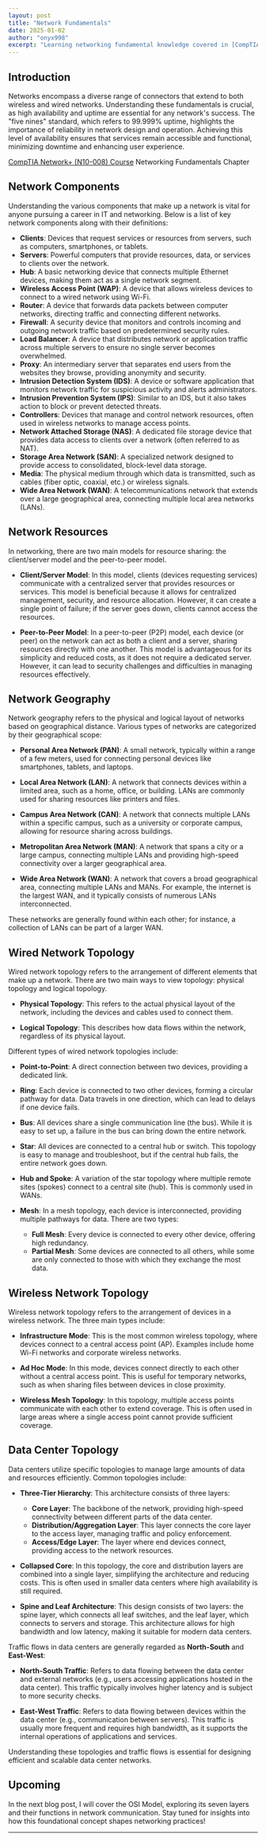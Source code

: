 ```yaml
---
layout: post
title: "Network Fundamentals"
date: 2025-01-02
author: "onyx998"
excerpt: "Learning networking fundamental knowledge covered in [CompTIA Network+ (N10-008) Course](https://www.udemy.com/course/comptia-network-009/)"
---
```


## Introduction

Networks encompass a diverse range of connectors that extend to both wireless and wired networks. Understanding these fundamentals is crucial,
as high availability and uptime are essential for any network's success. The "five nines" standard, which refers to 99.999% uptime, 
highlights the importance of reliability in network design and operation. Achieving this level of availability ensures that services remain accessible and functional, 
minimizing downtime and enhancing user experience.

[CompTIA Network+ (N10-008) Course](https://www.udemy.com/course/comptia-network-009/)
Networking Fundamentals Chapter

## Network Components

Understanding the various components that make up a network is vital for anyone pursuing a career in IT and networking. Below is a list of key network components along with their definitions:

- **Clients**: Devices that request services or resources from servers, such as computers, smartphones, or tablets.
- **Servers**: Powerful computers that provide resources, data, or services to clients over the network.
- **Hub**: A basic networking device that connects multiple Ethernet devices, making them act as a single network segment.
- **Wireless Access Point (WAP)**: A device that allows wireless devices to connect to a wired network using Wi-Fi.
- **Router**: A device that forwards data packets between computer networks, directing traffic and connecting different networks.
- **Firewall**: A security device that monitors and controls incoming and outgoing network traffic based on predetermined security rules.
- **Load Balancer**: A device that distributes network or application traffic across multiple servers to ensure no single server becomes overwhelmed.
- **Proxy**: An intermediary server that separates end users from the websites they browse, providing anonymity and security.
- **Intrusion Detection System (IDS)**: A device or software application that monitors network traffic for suspicious activity and alerts administrators.
- **Intrusion Prevention System (IPS)**: Similar to an IDS, but it also takes action to block or prevent detected threats.
- **Controllers**: Devices that manage and control network resources, often used in wireless networks to manage access points.
- **Network Attached Storage (NAS)**: A dedicated file storage device that provides data access to clients over a network (often referred to as NAT).
- **Storage Area Network (SAN)**: A specialized network designed to provide access to consolidated, block-level data storage.
- **Media**: The physical medium through which data is transmitted, such as cables (fiber optic, coaxial, etc.) or wireless signals.
- **Wide Area Network (WAN)**: A telecommunications network that extends over a large geographical area, connecting multiple local area networks (LANs).

## Network Resources

In networking, there are two main models for resource sharing: the client/server model and the peer-to-peer model.

- **Client/Server Model**: In this model, clients (devices requesting services) communicate with a centralized server that provides resources or services. This model is beneficial because it allows for centralized management, security, and resource allocation. However, it can create a single point of failure; if the server goes down, clients cannot access the resources.

- **Peer-to-Peer Model**: In a peer-to-peer (P2P) model, each device (or peer) on the network can act as both a client and a server, sharing resources directly with one another. This model is advantageous for its simplicity and reduced costs, as it does not require a dedicated server. However, it can lead to security challenges and difficulties in managing resources effectively.

## Network Geography

Network geography refers to the physical and logical layout of networks based on geographical distance. Various types of networks are categorized by their geographical scope:

- **Personal Area Network (PAN)**: A small network, typically within a range of a few meters, used for connecting personal devices like smartphones, tablets, and laptops.

- **Local Area Network (LAN)**: A network that connects devices within a limited area, such as a home, office, or building. LANs are commonly used for sharing resources like printers and files.

- **Campus Area Network (CAN)**: A network that connects multiple LANs within a specific campus, such as a university or corporate campus, allowing for resource sharing across buildings.

- **Metropolitan Area Network (MAN)**: A network that spans a city or a large campus, connecting multiple LANs and providing high-speed connectivity over a larger geographical area.

- **Wide Area Network (WAN)**: A network that covers a broad geographical area, connecting multiple LANs and MANs. For example, the internet is the largest WAN, and it typically consists of numerous LANs interconnected.

These networks are generally found within each other; for instance, a collection of LANs can be part of a larger WAN.

## Wired Network Topology

Wired network topology refers to the arrangement of different elements that make up a network. There are two main ways to view topology: physical topology and logical topology.

- **Physical Topology**: This refers to the actual physical layout of the network, including the devices and cables used to connect them.

- **Logical Topology**: This describes how data flows within the network, regardless of its physical layout.

Different types of wired network topologies include:

- **Point-to-Point**: A direct connection between two devices, providing a dedicated link.

- **Ring**: Each device is connected to two other devices, forming a circular pathway for data. Data travels in one direction, which can lead to delays if one device fails.

- **Bus**: All devices share a single communication line (the bus). While it is easy to set up, a failure in the bus can bring down the entire network.

- **Star**: All devices are connected to a central hub or switch. This topology is easy to manage and troubleshoot, but if the central hub fails, the entire network goes down.

- **Hub and Spoke**: A variation of the star topology where multiple remote sites (spokes) connect to a central site (hub). This is commonly used in WANs.

- **Mesh**: In a mesh topology, each device is interconnected, providing multiple pathways for data. There are two types: 
  - **Full Mesh**: Every device is connected to every other device, offering high redundancy.
  - **Partial Mesh**: Some devices are connected to all others, while some are only connected to those with which they exchange the most data.

## Wireless Network Topology

Wireless network topology refers to the arrangement of devices in a wireless network. The three main types include:

- **Infrastructure Mode**: This is the most common wireless topology, where devices connect to a central access point (AP). Examples include home Wi-Fi networks and corporate wireless networks.

- **Ad Hoc Mode**: In this mode, devices connect directly to each other without a central access point. This is useful for temporary networks, such as when sharing files between devices in close proximity.

- **Wireless Mesh Topology**: In this topology, multiple access points communicate with each other to extend coverage. This is often used in large areas where a single access point cannot provide sufficient coverage.


## Data Center Topology

Data centers utilize specific topologies to manage large amounts of data and resources efficiently. Common topologies include:

- **Three-Tier Hierarchy**: This architecture consists of three layers:
  - **Core Layer**: The backbone of the network, providing high-speed connectivity between different parts of the data center.
  - **Distribution/Aggregation Layer**: This layer connects the core layer to the access layer, managing traffic and policy enforcement.
  - **Access/Edge Layer**: The layer where end devices connect, providing access to the network resources.

- **Collapsed Core**: In this topology, the core and distribution layers are combined into a single layer, simplifying the architecture and reducing costs. This is often used in smaller data centers where high availability is still required.

- **Spine and Leaf Architecture**: This design consists of two layers: the spine layer, which connects all leaf switches, and the leaf layer, which connects to servers and storage. This architecture allows for high bandwidth and low latency, making it suitable for modern data centers.

Traffic flows in data centers are generally regarded as **North-South** and **East-West**:

- **North-South Traffic**: Refers to data flowing between the data center and external networks (e.g., users accessing applications hosted in the data center). This traffic typically involves higher latency and is subject to more security checks.

- **East-West Traffic**: Refers to data flowing between devices within the data center (e.g., communication between servers). This traffic is usually more frequent and requires high bandwidth, as it supports the internal operations of applications and services.

Understanding these topologies and traffic flows is essential for designing efficient and scalable data center networks.


  
## Upcoming

In the next blog post, I will cover the OSI Model, exploring its seven layers and their functions in network communication. Stay tuned for insights into how this foundational concept shapes networking practices!

  

---


